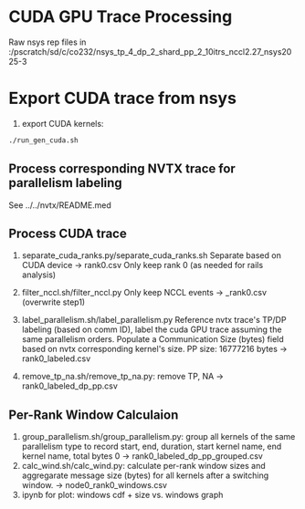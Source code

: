 # CUDA GPU Trace Processing

Raw nsys rep files in :/pscratch/sd/c/co232/nsys_tp_4_dp_2_shard_pp_2_10itrs_nccl2.27_nsys2025-3

# Export CUDA trace from nsys
1. export CUDA kernels:
```bash
./run_gen_cuda.sh
```

## Process corresponding NVTX trace for parallelism labeling
See ../../nvtx/README.med

## Process CUDA trace
1. separate_cuda_ranks.py/separate_cuda_ranks.sh
Separate based on CUDA device -> rank0.csv
Only keep rank 0 (as needed for rails analysis)

2. filter_nccl.sh/filter_nccl.py
Only keep NCCL events -> _rank0.csv (overwrite step1)

3. label_parallelism.sh/label_parallelism.py
Reference nvtx trace's TP/DP labeling (based on comm ID), label the cuda GPU trace assuming the same parallelism orders. Populate a Communication Size (bytes) field based on nvtx corresponding kernel's size. PP size: 16777216 bytes -> rank0_labeled.csv

4. remove_tp_na.sh/remove_tp_na.py: remove TP, NA -> rank0_labeled_dp_pp.csv

## Per-Rank Window Calculaion
1. group_parallelism.sh/group_parallelism.py: group all kernels of the same parallelism type to record start, end, duration, start kernel name, end kernel name, total bytes 0 -> rank0_labeled_dp_pp_grouped.csv
2. calc_wind.sh/calc_wind.py: calculate per-rank window sizes and aggregarate message size (bytes) for all kernels after a switching window. -> node0_rank0_windows.csv
3. ipynb for plot: windows cdf + size vs. windows graph